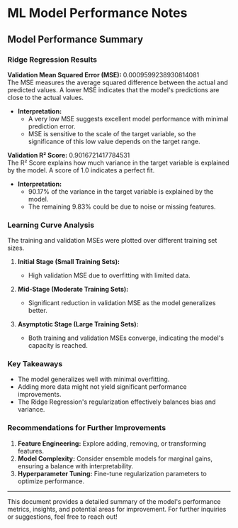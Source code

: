 
# ML Model Performance Notes

## Model Performance Summary

### Ridge Regression Results

**Validation Mean Squared Error (MSE):** 0.0009599238930814081  
The MSE measures the average squared difference between the actual and predicted values. A lower MSE indicates that the model's predictions are close to the actual values.

- **Interpretation:**  
  - A very low MSE suggests excellent model performance with minimal prediction error.
  - MSE is sensitive to the scale of the target variable, so the significance of this low value depends on the target range.

**Validation R² Score:** 0.9016721417784531  
The R² Score explains how much variance in the target variable is explained by the model. A score of 1.0 indicates a perfect fit.

- **Interpretation:**  
  - 90.17% of the variance in the target variable is explained by the model.
  - The remaining 9.83% could be due to noise or missing features.

### Learning Curve Analysis

The training and validation MSEs were plotted over different training set sizes.

1. **Initial Stage (Small Training Sets):**  
   - High validation MSE due to overfitting with limited data.

2. **Mid-Stage (Moderate Training Sets):**  
   - Significant reduction in validation MSE as the model generalizes better.

3. **Asymptotic Stage (Large Training Sets):**  
   - Both training and validation MSEs converge, indicating the model's capacity is reached.

### Key Takeaways

- The model generalizes well with minimal overfitting.
- Adding more data might not yield significant performance improvements.
- The Ridge Regression's regularization effectively balances bias and variance.

### Recommendations for Further Improvements

1. **Feature Engineering:** Explore adding, removing, or transforming features.
2. **Model Complexity:** Consider ensemble models for marginal gains, ensuring a balance with interpretability.
3. **Hyperparameter Tuning:** Fine-tune regularization parameters to optimize performance.

---

This document provides a detailed summary of the model's performance metrics, insights, and potential areas for improvement. For further inquiries or suggestions, feel free to reach out!
